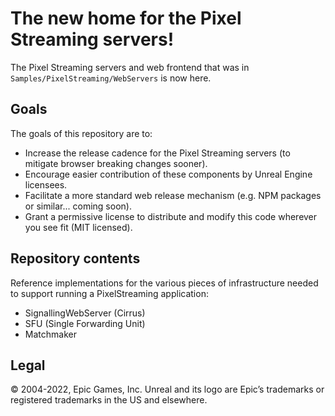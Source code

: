 # The new home for the Pixel Streaming servers!
The Pixel Streaming servers and web frontend that was in `Samples/PixelStreaming/WebServers` is now here. 

## Goals

The goals of this repository are to:

- Increase the release cadence for the Pixel Streaming servers (to mitigate browser breaking changes sooner).
- Encourage easier contribution of these components by Unreal Engine licensees.
- Facilitate a more standard web release mechanism (e.g. NPM packages or similar... coming soon).
- Grant a permissive license to distribute and modify this code wherever you see fit (MIT licensed).

## Repository contents

Reference implementations for the various pieces of infrastructure needed to support running a PixelStreaming application:
- SignallingWebServer (Cirrus)
- SFU (Single Forwarding Unit)
- Matchmaker


## Legal
© 2004-2022, Epic Games, Inc. Unreal and its logo are Epic’s trademarks or registered trademarks in the US and elsewhere. 
